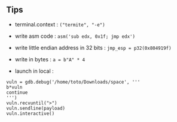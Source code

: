 ## Tips

- terminal.context : `("termite", "-e")`
- write asm code : `asm('sub edx, 0x1f; jmp edx')`
- write little endian address in 32 bits : `jmp_esp = p32(0x804919f)`
- write in bytes : `a = b"A" * 4`

- launch in local : 
```
vuln = gdb.debug('/home/toto/Downloads/space', '''
b*vuln
continue
''')
vuln.recvuntil(">")
vuln.sendline(payload)
vuln.interactive()
```